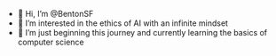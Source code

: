 - 👋 Hi, I’m @BentonSF
- 👀 I’m interested in the ethics of AI with an infinite mindset
- 🌱 I’m just beginning this journey and currently learning the basics of computer science


<!---
BentonSF/BentonSF is a ✨ special ✨ repository because its `README.md` (this file) appears on your GitHub profile.
You can click the Preview link to take a look at your changes.
--->
